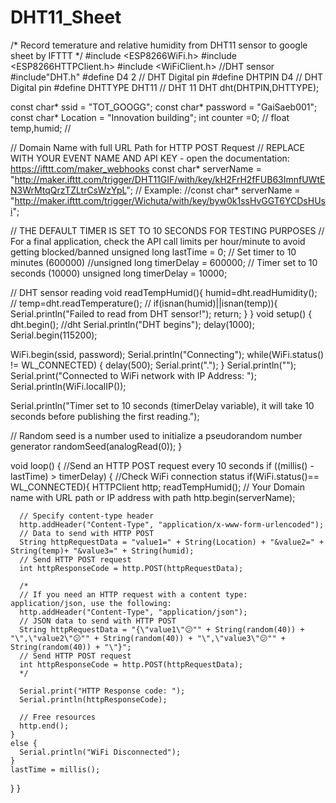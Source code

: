 # DHT11_Sheet
/* Record  temerature and relative humidity from DHT11 sensor to google sheet by IFTTT */
#include <ESP8266WiFi.h>
#include <ESP8266HTTPClient.h>
#include <WiFiClient.h>
//DHT sensor
#include"DHT.h"
#define D4 2 // DHT Digital pin
#define DHTPIN D4 // DHT Digital pin 
#define DHTTYPE DHT11 // DHT 11
DHT dht(DHTPIN,DHTTYPE);

const char* ssid = "TOT_GOOGG";
const char* password = "GaiSaeb001";
const char* Location = "Innovation building";
int counter =0; //
float temp,humid; //

// Domain Name with full URL Path for HTTP POST Request
// REPLACE WITH YOUR EVENT NAME AND API KEY - open the documentation: https://ifttt.com/maker_webhooks
const char* serverName = "http://maker.ifttt.com/trigger/DHT11GIF/with/key/kH2FrH2fFUB63ImnfUWtEN3WrMtqQrzTZLtrCsWzYpL";
// Example:
//const char* serverName = "http://maker.ifttt.com/trigger/Wichuta/with/key/byw0k1ssHvGGT6YCDsHUsi";

// THE DEFAULT TIMER IS SET TO 10 SECONDS FOR TESTING PURPOSES
// For a final application, check the API call limits per hour/minute to avoid getting blocked/banned
unsigned long lastTime = 0;
// Set timer to 10 minutes (600000)
//unsigned long timerDelay = 600000;
// Timer set to 10 seconds (10000)
unsigned long timerDelay = 10000;

// DHT sensor reading
void readTempHumid(){
  humid=dht.readHumidity(); //
  temp=dht.readTemperature(); //
  if(isnan(humid)||isnan(temp)){
    Serial.println("Failed to read from DHT sensor!");
    return;
  }
}
void setup() {
  dht.begin();  //dht
  Serial.println("DHT begins");
  delay(1000);
  Serial.begin(115200);

  WiFi.begin(ssid, password);
  Serial.println("Connecting");
  while(WiFi.status() != WL_CONNECTED) {
    delay(500);
    Serial.print(".");
  }
  Serial.println("");
  Serial.print("Connected to WiFi network with IP Address: ");
  Serial.println(WiFi.localIP());
 
  Serial.println("Timer set to 10 seconds (timerDelay variable), it will take 10 seconds before publishing the first reading.");

  // Random seed is a number used to initialize a pseudorandom number generator
  randomSeed(analogRead(0));
}

void loop() {
  //Send an HTTP POST request every 10 seconds
  if ((millis() - lastTime) > timerDelay) {
    //Check WiFi connection status
    if(WiFi.status()== WL_CONNECTED){
      HTTPClient http;
      readTempHumid(); 
      // Your Domain name with URL path or IP address with path
      http.begin(serverName);
      
      // Specify content-type header
      http.addHeader("Content-Type", "application/x-www-form-urlencoded");
      // Data to send with HTTP POST
      String httpRequestData = "value1=" + String(Location) + "&value2=" + String(temp)+ "&value3=" + String(humid);           
      // Send HTTP POST request
      int httpResponseCode = http.POST(httpRequestData);
      
      /*
      // If you need an HTTP request with a content type: application/json, use the following:
      http.addHeader("Content-Type", "application/json");
      // JSON data to send with HTTP POST
      String httpRequestData = "{\"value1\"😕"" + String(random(40)) + "\",\"value2\"😕"" + String(random(40)) + "\",\"value3\"😕"" + String(random(40)) + "\"}";
      // Send HTTP POST request
      int httpResponseCode = http.POST(httpRequestData);
      */
     
      Serial.print("HTTP Response code: ");
      Serial.println(httpResponseCode);
        
      // Free resources
      http.end();
    }
    else {
      Serial.println("WiFi Disconnected");
    }
    lastTime = millis();
  }
}
